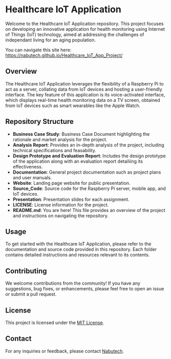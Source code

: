 # Healthcare IoT Application

Welcome to the Healthcare IoT Application repository. This project focuses on developing an innovative application for health monitoring using Internet of Things (IoT) technology, aimed at addressing the challenges of independant living for an aging population.

You can navigate this site here:  https://nabutech.github.io/Healthcare_IoT_App_Project/


## Overview

The Healthcare IoT Application leverages the flexibility of a Raspberry Pi to act as a server, collating data from IoT devices and hosting a user-friendly interface. The key feature of this application is its voice-activated interface, which displays real-time health monitoring data on a TV screen, obtained from IoT devices such as smart wearables like the Apple Watch.

## Repository Structure

- **Business Case Study**: Business Case Document highlighting the rationale and market analysis for the project.
- **Analysis Report**: Provides an in-depth analysis of the project, including technical specifications and feasability.
- **Design Prototype and Evaluation Report**: Includes the design prototype of the application along with an evaluation report detailiing its effectiveness.
- **Documentation**: General project documentation such as project plans and user manuals.
- **Website**: Landing page website for public presentation.
- **Source_Code**: Source code for the Raspberry Pi server, mobile app, and IoT devices.
- **Presentation**: Presentation slides for each assignment.
- **LICENSE**: License information for the project.
- **README.md**: You are here! This file provides an overview of the project and instructions on navigating the repository.

## Usage

To get started with the Healthcare IoT Application, please refer to the documentation and source code provided in this repository. Each folder contains detailed instructions and resources relevant to its contents.

## Contributing

We welcome contributions from the community! If you have any suggestions, bug fixes, or enhancements, please feel free to open an issue or submit a pull request.

## License

This project is licensed under the [MIT License](LICENSE).

## Contact

For any inquiries or feedback, please contact [Nabutech](mailto:nabutech@proton.me).


